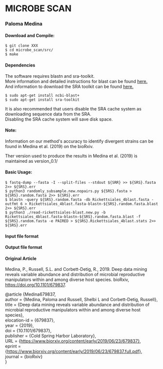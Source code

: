 # MICROBE SCAN 

### Paloma  Medina 

#### Download and Compile: 

    $ git clone XXX
    $ cd microbe_scan/src/
    $ make 
  
#### Dependencies 

The software requires blastn and sra-toolkit.  
More information and detailed instructions for blast can be found [here.](https://blast.ncbi.nlm.nih.gov/Blast.cgi?CMD=Web&PAGE_TYPE=BlastDocs&DOC_TYPE=Download)  
And information to download the SRA toolkit can be found [here.](https://www.ncbi.nlm.nih.gov/sra/docs/toolkitsoft/)

    $ sudo apt-get install ncbi-blast+  
    $ sudo apt-get install sra-toolkit  
  
It is also recommended that users disable the SRA cache system as downloading sequence data from the SRA.   
Disabling the SRA cache system will save disk space.   

#### Note: 

Information on our method's accuracy to identify divergent strains can be found in Medina et al. (2019) on the bioRxiv. 

Ther version used to produce the results in Medina et al. (2019) is maintained as version_0.1/

#### Basic Usage:
    $ fastq-dump --fasta -I --split-files --stdout ${SRR} >> ${SRS}.fasta 2>> ${SRS}.err  
    $ python3 randomly_subsample.new.nopairs.py ${SRS}.fasta > ${SRS}.random.fasta 2>> ${SRS}.err  
    $ blastn -query ${SRS}.random.fasta -db Rickettsiales_4blast.fasta -outfmt 6 > Rickettsiales_4blast.fasta-blastn-${SRS}.random.fasta.blast 2>> ${SRS}.err  
    $ python3 ./read-rickettsiales-blast.new.py -b Rickettsiales_4blast.fasta-blastn-${SRS}.random.fasta.blast -f ${SRS}.random.fasta -e PAIRED > ${SRS}.Rickettsiales_4blast.stats 2>> ${SRS}.err  
  
#### Input file format 


#### Output file format 


#### Original Article 
Medina, P., Russell, S.L. and Corbett-Detig, R., 2019. Deep data mining reveals variable abundance and distribution of microbial reproductive manipulators within and among diverse host species. bioRxiv, https://doi.org/10.1101/679837.  

@article {Medina679837,  
	author = {Medina, Paloma and Russell, Shelbi L and Corbett-Detig, Russell},  
	title = {Deep data mining reveals variable abundance and distribution of microbial reproductive manipulators within and among diverse host species},  
	elocation-id = {679837},  
	year = {2019},  
	doi = {10.1101/679837},  
	publisher = {Cold Spring Harbor Laboratory},  
	URL = {https://www.biorxiv.org/content/early/2019/06/23/679837},  
	eprint = {https://www.biorxiv.org/content/early/2019/06/23/679837.full.pdf},  
	journal = {bioRxiv}  
}  

